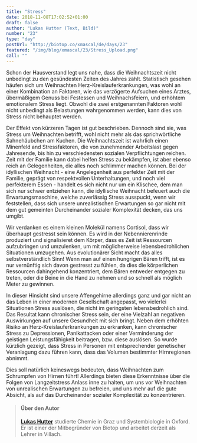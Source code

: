 ```yaml
---
title: "Stress"
date: 2018-11-08T17:02:52+01:00
draft: false
author: "Lukas Hutter (Text, Bild)"
number: "23"
type: "day"
postUrl: "http://biotop.co/xmascal/de/days/23"
featured: "/img/blog/xmascal/23/Stress_Upload.png"
call: ""
---
```

Schon der Hausverstand legt uns nahe, dass die Weihnachtszeit nicht unbedingt zu den gesündesten Zeiten des Jahres zählt. Statistisch gesehen häufen sich um Weihnachten Herz-Kreislauferkrankungen, was wohl an einer Kombination an Faktoren, wie das verzögerte Aufsuchen eines Arztes, übermäßigem Genuss bei Festessen und Weihnachsfeiern, und erhöhtem emotionalem Stress liegt. Obwohl die zwei erstgenannten Faktoren wohl nicht unbedingt als Belastungen wahrgenommen werden, kann dies von Stress nicht behauptet werden.

Der Effekt von kürzeren Tagen ist gut beschrieben. Dennoch sind sie, was Stress um Weihnachten betrifft, wohl nicht mehr als das sprichwörtliche Sahnehäubchen am Kuchen. Die Weihnachtszeit ist wahrlich einen Minenfeld and Stressfaktoren, die von zunehmender Arbeitslast gegen Jahresende, bis hin zu verschiedensten sozialen Verpflichtungen reichen. Zeit mit der Familie kann dabei helfen Stress zu bekämpfen, ist aber ebenso reich an Gelegenheiten, die alles noch schlimmer machen können. Bei der idyllischen Weihnacht - eine Angelegenheit aus perfekter Zeit mit der Familie, geprägt von respektvollen Unterhaltungen, und noch viel perfekterem Essen - handelt es sich nicht nur um ein Klischee, dem man sich nur schwer entziehen kann, die idyllische Weihnacht befeuert auch die Erwartungsmaschine, welche zuverlässig Stress ausspuckt, wenn wir feststellen, dass sich unsere unrealistischen Erwartungen so gar nicht mit dem gut gemeinten Durcheinander sozialer Komplexität decken, das uns umgibt.

Wir verdanken es einem kleinen Molekül namens Cortisol, dass wir überhaupt gestresst sein können. Es wird in der Nebennierenrinde produziert und signalisieret dem Körper, dass es Zeit ist Ressourcen aufzubringen und umzulenken, um mit möglicherweise lebensbedrohlichen Situationen umzugehen. Aus evolutionärer Sicht macht das alles selbstverständlich Sinn! Wenn man auf einen hungrigen Bären trifft, ist es nur vernünftig sich davon gestresst zu fühlen, da dies die körperlichen Ressourcen dahingehend konzentriert, dem Bären entweder entgegen zu treten, oder die Beine in die Hand zu nehmen und so schnell als möglich Meter zu gewinnen.  

In dieser Hinsicht sind unsere Affengehirne allerdings ganz und gar nicht an das Leben in einer modernen Gesellschaft angepasst, wo vielerlei Situationen Stress auslösen, die nicht im geringsten lebensbedrohlich sind. Das Resultat kann chronischer Stress sein, der eine Vielzahl an negativen Auswirkungen auf unsere Gesundheit mit sich bringt. Neben dem erhöhten Risiko an Herz-Kreislauferkrankungen zu erkranken, kann chronischer Stress zu Depressionen, Panikattacken oder einer Verminderung der geistigen Leistungsfähigkeit beitragen, bzw. diese auslösen. So wurde kürzlich gezeigt, dass Stress in Personen mit entsprechender genetischer Veranlagung dazu führen kann, dass das Volumen bestimmter Hirnregionen abnimmt.

Dies soll natürlich keineswegs bedeuten, dass Weihnachten zum Schrumpfen von Hirnen führt! Allerdings bieten diese Erkenntnisse über die Folgen von Langzeitstress Anlass inne zu halten, um uns vor Weihnachten von unrealischen Erwartungen zu befreien, und uns mehr auf die gute Absicht, als auf das Durcheinander sozialer Komplexität zu konzentrieren.

> #### Über den Autor
> **[Lukas Hutter](http://biotop.co/de/person/lukas-hutter/)** studierte Chemie in Graz und Systembiologie in Oxford. Er ist einer der Mitbegründer von Biotop und arbeitet derzeit als Lehrer in Villach.

<!--more-->
